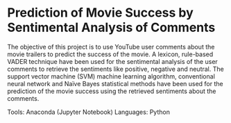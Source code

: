# Prediction of Movie Success by Sentimental Analysis of Comments

The objective of this project is to use YouTube user comments about the movie trailers to predict the success of the movie. A lexicon, rule-based VADER technique have been used for the sentimental analysis of the user comments to retrieve the sentiments like positive, negative and neutral. The support vector machine (SVM) machine learning algorithm, conventional neural network and Naïve Bayes statistical methods have been used for the prediction of the movie success using the retrieved sentiments about the comments.

Tools: Anaconda (Jupyter Notebook)
Languages: Python
